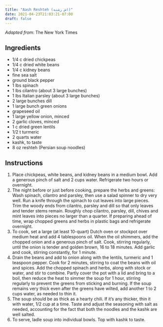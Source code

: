```yaml
---
title: "Aash Reshteh (اش رشته)"
date: 2021-04-23T21:03:21-07:00
draft: false
---
```


_Adapted from_: The New York Times

## Ingredients

- 1/4 c dried chickpeas
- 1/4 c dried white beans
- 1/4 c kidney beans
- fine sea salt
- ground black pepper
- 1 lbs spinach
- 1 lbs cilantro (about 3 large bunches)
- 1 lbs Italian parsley (about 3 large bunches)
- 2 large bunches dill
- 1 large bunch green onions
- grapeseed oil
- 1 large yellow onion, minced
- 2 garlic cloves, minced
- 1 c dried green lentils
- 1/2 t turmeric
- 2 quarts water
- kashk, to taste
- 8 oz reshteh (Persian soup noodles)

## Instructions

1. Place chickpeas, white beans, and kidney beans in a medium bowl. Add a generous pinch of salt and 2 cups water. Refrigerate two hours or overnight.
2. The night before or just before cooking, prepare the herbs and greens: Wash spinach, cilantro and parsley, then use a salad spinner to dry very well. Run a knife through the spinach to cut leaves into large pieces. Trim the woody ends from cilantro, parsley and dill so that only leaves and tender stems remain. Roughly chop cilantro, parsley, dill, chives and mint leaves into pieces no larger than a quarter. If preparing ahead of time, wrap chopped greens and herbs in plastic bags and refrigerate overnight.
3. To cook, set a large (at least 10-quart) Dutch oven or stockpot over medium heat and add 4 tablespoons oil. When the oil shimmers, add the chopped onion and a generous pinch of salt. Cook, stirring regularly, until the onion is tender and golden brown, 16 to 18 minutes. Add garlic and cook, stirring constantly, for 1 minute.
4. Drain the beans and add to onion along with the lentils, turmeric and 1 teaspoon pepper. Cook for 2 minutes, stirring to coat the beans with oil and spices. Add the chopped spinach and herbs, along with stock or water, and stir to combine. Partly cover the pot with a lid and bring to a boil, then reduce the heat to simmer the soup for 1 hour, stirring regularly to prevent the greens from sticking and burning. If the soup remains very thick even after the greens have wilted, add another 1 to 2 cups water, as needed to thin it.
5. The soup should be as thick as a hearty chili. If it’s any thicker, thin it with water, 1/2 cup at a time. Taste and adjust the seasoning with salt as needed, accounting for the fact that both the noodles and the kashk are well salted.
6. To serve, ladle soup into individual bowls. Top with kashk to taste.
